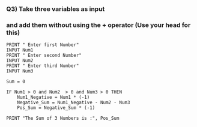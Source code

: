 ### Q3) Take three variables as input
###     and add them without using the + operator (Use your head for this)
``````
PRINT " Enter first Number"
INPUT Num1
PRINT " Enter second Number"
INPUT Num2
PRINT " Enter third Number"
INPUT Num3

Sum = 0

IF Num1 > 0 and Num2  > 0 and Num3 > 0 THEN 
	Num1_Negative = Num1 * (-1)
	Negative_Sum = Num1_Negative - Num2 - Num3
	Pos_Sum = Negative_Sum * (-1)

PRINT "The Sum of 3 Numbers is :", Pos_Sum
``````
